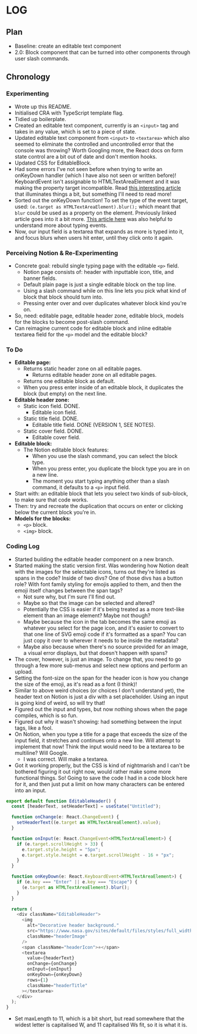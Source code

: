 # LOG

## Plan

- Baseline: create an editable text component
- 2.0: Block component that can be turned into other components through user slash commands.

## Chronology

### Experimenting

- Wrote up this README.
- Initialised CRA with TypeScript template flag.
- Tidied up boilerplate.
- Created an editable text component, currently is an `<input>` tag and takes in any value, which is set to a piece of state.
- Updated editable text component from `<input>` to `<textarea>` which also seemed to eliminate the controlled and uncontrolled error that the console was throwing? Worth Googling more, the React docs on form state control are a bit out of date and don't mention hooks.
- Updated CSS for EditableBlock.
- Had some errors I've not seen before when trying to write an onKeyDown handler (which I have also not seen or written before)! KeyboardEvent isn't assignable to HTMLTextAreaElement and it was making the property target incompatible. Read [this interesting article](https://freshman.tech/snippets/typescript/fix-value-not-exist-eventtarget/) that illuminates things a bit, but something I'll need to read more!
- Sorted out the onKeyDown function! To set the type of the event target, used: `(e.target as HTMLTextAreaElement).blur();` which meant that `blur` could be used as a property on the element. Previously linked article goes into it a bit more. [This article here](https://bobbyhadz.com/blog/typescript-event-target-type) was also helpful to understand more about typing events.
- Now, our input field is a textarea that expands as more is typed into it, and focus blurs when users hit enter, until they click onto it again.

### Perceiving Notion & Re-Experimenting

- Concrete goal: rebuild single typing page with the editable `<p>` field.
  - Notion page consists of: header with inputtable icon, title, and banner fields.
  - Default plain page is just a single editable block on the top line.
  - Using a slash command while on this line lets you pick what kind of block that block should turn into.
  - Pressing enter over and over duplicates whatever block kind you're on.
- So, need: editable page, editable header zone, editable block, models for the blocks to become post-slash command.
- Can reimagine current code for editable block and inline editable textarea field for the `<p>` model and the editable block?

### To Do

- **Editable page:**
  - Returns static header zone on all editable pages.
    - Returns editable header zone on all editable pages.
  - Returns one editable block as default.
  - When you press enter inside of an editable block, it duplicates the block (but empty) on the next line.
- **Editable header zone:**
  - Static icon field. DONE.
    - Editable icon field.
  - Static title field. DONE.
    - Editable title field. DONE (VERSION 1, SEE NOTES).
  - Static cover field. DONE.
    - Editable cover field.
- **Editable block:**
  - The Notion editable block features:
    - When you use the slash command, you can select the block type.
    - When you press enter, you duplicate the block type you are in on a new line.
    - The moment you start typing anything other than a slash command, it defaults to a `<p>` input field.
- Start with: an editable block that lets you select two kinds of sub-block, to make sure that code works.
- Then: try and recreate the duplication that occurs on enter or clicking below the current block you're in.
- **Models for the blocks:**
  - `<p>` block.
  - `<img>` block.

### Coding Log

- Started building the editable header component on a new branch.
- Started making the static version first. Was wondering how Notion dealt with the images for the selectable icons, turns out they're listed as spans in the code? Inside of two divs? One of those divs has a button role? With font family styling for emojis applied to them, and then the emoji itself changes between the span tags?
  - Not sure why, but I'm sure I'll find out.
  - Maybe so that the image can be selected and altered?
  - Potentially the CSS is easier if it's being treated as a more text-like element than an image element? Maybe not though?
  - Maybe because the icon in the tab becomes the same emoji as whatever you select for the page icon, and it's easier to convert to that one line of SVG emoji code if it's formatted as a span? You can just copy it over to wherever it needs to be inside the metadata?
  - Maybe also because when there's no source provided for an image, a visual error displays, but that doesn't happen with spans?
- The cover, however, is just an image. To change that, you need to go through a few more sub-menus and select new options and perform an upload.
- Setting the font-size on the span for the header icon is how you change the size of the emoji, as it's read as a font (I think)!
- Similar to above weird choices (or choices I don't understand yet), the header text on Notion is just a div with a set placeholder. Using an input is going kind of weird, so will try that!
- Figured out the input and types, but now nothing shows when the page compiles, which is so fun.
- Figured out why it wasn't showing: had something between the input tags, like a fool.
- On Notion, when you type a title for a page that exceeds the size of the input field, it stretches and continues onto a new line. Will attempt to implement that now! Think the input would need to be a textarea to be multiline? Will Google.
  - I was correct. Will make a textarea.
- Got it working properly, but the CSS is kind of nightmarish and I can't be bothered figuring it out right now, would rather make some more functional things. So! Going to save the code I had in a code block here for it, and then just put a limit on how many characters can be entered into an input.

```typescript
export default function EditableHeader() {
  const [headerText, setHeaderText] = useState("Untitled");

  function onChange(e: React.ChangeEvent) {
    setHeaderText((e.target as HTMLTextAreaElement).value);
  }

  function onInput(e: React.ChangeEvent<HTMLTextAreaElement>) {
    if (e.target.scrollHeight > 33) {
      e.target.style.height = "5px";
      e.target.style.height = e.target.scrollHeight - 16 + "px";
    }
  }

  function onKeyDown(e: React.KeyboardEvent<HTMLTextAreaElement>) {
    if (e.key === "Enter" || e.key === "Escape") {
      (e.target as HTMLTextAreaElement).blur();
    }
  }

  return (
    <div className="EditableHeader">
      <img
        alt="Decorative header background."
        src="https://www.nasa.gov/sites/default/files/styles/full_width/public/thumbnails/image/main_image_star-forming_region_carina_nircam_final-1280.jpg"
        className="headerImage"
      />
      <span className="headerIcon">⭐️</span>
      <textarea
        value={headerText}
        onChange={onChange}
        onInput={onInput}
        onKeyDown={onKeyDown}
        rows={1}
        className="headerTitle"
      ></textarea>
    </div>
  );
}
```

- Set maxLength to 11, which is a bit short, but read somewhere that the widest letter is capitalised W, and 11 capitalised Ws fit, so it is what it is.
